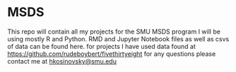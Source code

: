 # MSDS
This repo will contain all my projects for the SMU MSDS program
I will be using mostly R and Python. RMD and Jupyter Notebook files as well as csvs of data can be found here. 
for projects I have used data found at https://github.com/rudeboybert/fivethirtyeight 
for any questions please contact me at hkosinovsky@smu.edu
